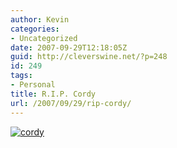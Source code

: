 ```yaml
---
author: Kevin
categories:
- Uncategorized
date: 2007-09-29T12:18:05Z
guid: http://cleverswine.net/?p=248
id: 249
tags:
- Personal
title: R.I.P. Cordy
url: /2007/09/29/rip-cordy/
---
```


[<img src="https://i0.wp.com/farm1.static.flickr.com/30/61146378_ab8a4e7ac9_m_d.jpg?w=840" alt="cordy" data-recalc-dims="1" />](http://www.flickr.com/search/?s=int&#038;w=28573526%40N00&#038;q=Cordy&#038;m=text)